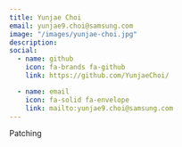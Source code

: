 ```yaml
---
title: Yunjae Choi
email: yunjae9.choi@samsung.com
image: "/images/yunjae-choi.jpg"
description: 
social:
  - name: github
    icon: fa-brands fa-github
    link: https://github.com/YunjaeChoi/

  - name: email
    icon: fa-solid fa-envelope
    link: mailto:yunjae9.choi@samsung.com
---
```


Patching
